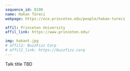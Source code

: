 ```yaml
---
sequence_id: 0100
name: Hakan Türeci
webpage: https://ece.princeton.edu/people/hakan-tureci

affil: Princeton University
affil_link: https://www.princeton.edu/

img: hakant.jpg
# affil2: BuzzFizz Corp
# affil2_link: https://buzzfizz.corp
---
```


Talk title TBD
